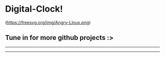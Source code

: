 # Digital-Clock!
(https://freesvg.org/img/Angry-Linux.png)
## Tune in for more github projects :>
---
___
